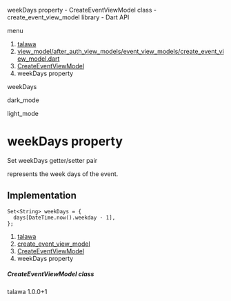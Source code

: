 




weekDays property - CreateEventViewModel class - create\_event\_view\_model library - Dart API







menu

1. [talawa](../../index.html)
2. [view\_model/after\_auth\_view\_models/event\_view\_models/create\_event\_view\_model.dart](../../view_model_after_auth_view_models_event_view_models_create_event_view_model/view_model_after_auth_view_models_event_view_models_create_event_view_model-library.html)
3. [CreateEventViewModel](../../view_model_after_auth_view_models_event_view_models_create_event_view_model/CreateEventViewModel-class.html)
4. weekDays property

weekDays


dark\_mode

light\_mode




# weekDays property


Set<String>
weekDays
getter/setter pair

represents the week days of the event.


## Implementation

```
Set<String> weekDays = {
  days[DateTime.now().weekday - 1],
};
```

 


1. [talawa](../../index.html)
2. [create\_event\_view\_model](../../view_model_after_auth_view_models_event_view_models_create_event_view_model/view_model_after_auth_view_models_event_view_models_create_event_view_model-library.html)
3. [CreateEventViewModel](../../view_model_after_auth_view_models_event_view_models_create_event_view_model/CreateEventViewModel-class.html)
4. weekDays property

##### CreateEventViewModel class





talawa
1.0.0+1






